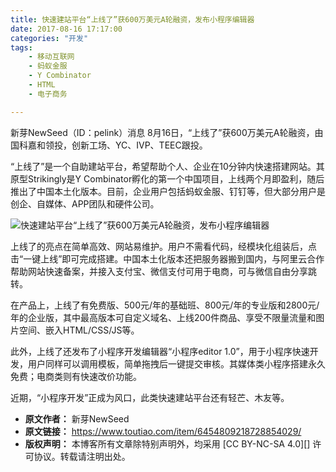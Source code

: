 ```yaml
---
title: 快速建站平台“上线了”获600万美元A轮融资，发布小程序编辑器
date: 2017-08-16 17:17:00
categories: "开发"
tags:
	- 移动互联网
	- 蚂蚁金服
	- Y Combinator
	- HTML
	- 电子商务

---
```


新芽NewSeed（ID：pelink）消息 8月16日，“上线了”获600万美元A轮融资，由国科嘉和领投，创新工场、YC、IVP、TEEC跟投。

“上线了”是一个自助建站平台，希望帮助个人、企业在10分钟内快速搭建网站。其原型Strikingly是Y Combinator孵化的第一个中国项目，上线两个月即盈利，随后推出了中国本土化版本。目前，企业用户包括蚂蚁金服、钉钉等，但大部分用户是创企、自媒体、APP团队和硬件公司。

![快速建站平台“上线了”获600万美元A轮融资，发布小程序编辑器][600_A]

上线了的亮点在简单高效、网站易维护。用户不需看代码，经模块化组装后，点击“一键上线”即可完成搭建。中国本土化版本还把服务器搬到国内，与阿里云合作帮助网站快速备案，并接入支付宝、微信支付可用于电商，可与微信自由分享跳转。

在产品上，上线了有免费版、500元/年的基础班、800元/年的专业版和2800元/年的企业版，其中最高版本可自定义域名、上线200件商品、享受不限量流量和图片空间、嵌入HTML/CSS/JS等。

此外，上线了还发布了小程序开发编辑器“小程序editor 1.0”，用于小程序快速开发，用户同样可以调用模板，简单拖拽后一键提交审核。其媒体类小程序搭建永久免费；电商类则有快速改价功能。

近期，“小程序开发”正成为风口，此类快速建站平台还有轻芒、木友等。


[600_A]: /pro/os/crawler/IVZN-IZR6-RUZB.jpg
 *  **原文作者：** 新芽NewSeed
 *  **原文链接：** https://www.toutiao.com/item/6454809218728854029/
 *  **版权声明：** 本博客所有文章除特别声明外，均采用 [CC BY-NC-SA 4.0][] 许可协议。转载请注明出处。